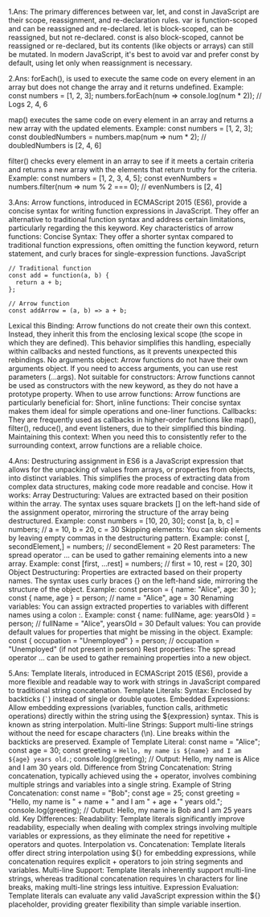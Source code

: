 1.Ans:
The primary differences between var, let, and const in JavaScript are their scope, reassignment, and re-declaration rules. var is function-scoped and can be reassigned and re-declared. let is block-scoped, can be reassigned, but not re-declared. const is also block-scoped, cannot be reassigned or re-declared, but its contents (like objects or arrays) can still be mutated. In modern JavaScript, it's best to avoid var and prefer const by default, using let only when reassignment is necessary.

2.Ans:
forEach(), is used to execute the same code on every element in an array but does not change the array and it returns undefined.
Example:
 const numbers = [1, 2, 3];
 numbers.forEach(num => console.log(num * 2)); // Logs 2, 4, 6

map() executes the same code on every element in an array and returns a new array with the updated elements.
Example:
 const numbers = [1, 2, 3];
 const doubledNumbers = numbers.map(num => num * 2); // doubledNumbers is [2, 4, 6]

filter() checks every element in an array to see if it meets a certain criteria and returns a new array with the elements that return truthy for the criteria.
Example:
  const numbers = [1, 2, 3, 4, 5];
  const evenNumbers = numbers.filter(num => num % 2 === 0); // evenNumbers is [2, 4]

3.Ans:
Arrow functions, introduced in ECMAScript 2015 (ES6), provide a concise syntax for writing function expressions in JavaScript. They offer an alternative to traditional function syntax and address certain limitations, particularly regarding the this keyword.
Key characteristics of arrow functions:
Concise Syntax: They offer a shorter syntax compared to traditional function expressions, often omitting the function keyword, return statement, and curly braces for single-expression functions.
JavaScript

    // Traditional function
    const add = function(a, b) {
      return a + b;
    };

    // Arrow function
    const addArrow = (a, b) => a + b;
Lexical this Binding:
Arrow functions do not create their own this context. Instead, they inherit this from the enclosing lexical scope (the scope in which they are defined). This behavior simplifies this handling, especially within callbacks and nested functions, as it prevents unexpected this rebindings.
No arguments object:
Arrow functions do not have their own arguments object. If you need to access arguments, you can use rest parameters (...args).
Not suitable for constructors:
Arrow functions cannot be used as constructors with the new keyword, as they do not have a prototype property.
When to use arrow functions:
Arrow functions are particularly beneficial for:
Short, inline functions:
Their concise syntax makes them ideal for simple operations and one-liner functions.
Callbacks:
They are frequently used as callbacks in higher-order functions like map(), filter(), reduce(), and event listeners, due to their simplified this binding.
Maintaining this context:
When you need this to consistently refer to the surrounding context, arrow functions are a reliable choice.

4.Ans:
Destructuring assignment in ES6 is a JavaScript expression that allows for the unpacking of values from arrays, or properties from objects, into distinct variables. This simplifies the process of extracting data from complex data structures, making code more readable and concise. 
How it works:
Array Destructuring:
Values are extracted based on their position within the array.
The syntax uses square brackets [] on the left-hand side of the assignment operator, mirroring the structure of the array being destructured.
Example:
        const numbers = [10, 20, 30];
        const [a, b, c] = numbers; // a = 10, b = 20, c = 30
Skipping elements: You can skip elements by leaving empty commas in the destructuring pattern.
Example:
       const [, secondElement,] = numbers; // secondElement = 20
Rest parameters: The spread operator ... can be used to gather remaining elements into a new array.
Example:
       const [first, ...rest] = numbers; // first = 10, rest = [20, 30]
Object Destructuring:
Properties are extracted based on their property names.
The syntax uses curly braces {} on the left-hand side, mirroring the structure of the object.
Example:
       const person = { name: "Alice", age: 30 };
       const { name, age } = person; // name = "Alice", age = 30
Renaming variables: You can assign extracted properties to variables with different names using a colon :.
Example:
      const { name: fullName, age: yearsOld } = person; // fullName = "Alice", yearsOld = 30
Default values: You can provide default values for properties that might be missing in the object.
Example:
      const { occupation = "Unemployed" } = person; // occupation = "Unemployed" (if not present in person)
Rest properties: The spread operator ... can be used to gather remaining properties into a new object.

5.Ans:
Template literals, introduced in ECMAScript 2015 (ES6), provide a more flexible and readable way to work with strings in JavaScript compared to traditional string concatenation. 
Template Literals:
Syntax: Enclosed by backticks (`` ` ``) instead of single or double quotes.
Embedded Expressions: Allow embedding expressions (variables, function calls, arithmetic operations) directly within the string using the ${expression} syntax. This is known as string interpolation.
Multi-line Strings: Support multi-line strings without the need for escape characters (\n). Line breaks within the backticks are preserved.
Example of Template Literal:
const name = "Alice";
const age = 30;
const greeting = `Hello, my name is ${name} and I am ${age} years old.`;
console.log(greeting); // Output: Hello, my name is Alice and I am 30 years old.
Difference from String Concatenation:
String concatenation, typically achieved using the + operator, involves combining multiple strings and variables into a single string.
Example of String Concatenation:
const name = "Bob";
const age = 25;
const greeting = "Hello, my name is " + name + " and I am " + age + " years old.";
console.log(greeting); // Output: Hello, my name is Bob and I am 25 years old.
Key Differences:
Readability:
Template literals significantly improve readability, especially when dealing with complex strings involving multiple variables or expressions, as they eliminate the need for repetitive + operators and quotes.
Interpolation vs. Concatenation:
Template literals offer direct string interpolation using ${} for embedding expressions, while concatenation requires explicit + operators to join string segments and variables.
Multi-line Support:
Template literals inherently support multi-line strings, whereas traditional concatenation requires \n characters for line breaks, making multi-line strings less intuitive.
Expression Evaluation:
Template literals can evaluate any valid JavaScript expression within the ${} placeholder, providing greater flexibility than simple variable insertion.